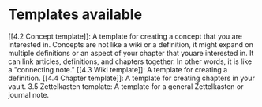 
# Templates available
[[4.2 Concept template]]: A template for creating a concept that you are interested in. Concepts are not like a wiki or a definition, it might expand on multiple definitions or an aspect of your chapter that youare interested in. It can link articles, definitions, and chapters together. In other words, it is like a "connecting note."
[[4.3 Wiki template]]: A template for creating a definition.
[[4.4 Chapter template]]: A template for creating chapters in your vault.
3.5 Zettelkasten template: A template for a general Zettelkasten or journal note.